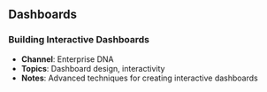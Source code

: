 
## Dashboards

### Building Interactive Dashboards
- **Channel**: Enterprise DNA
- **Topics**: Dashboard design, interactivity
- **Notes**: Advanced techniques for creating interactive dashboards

